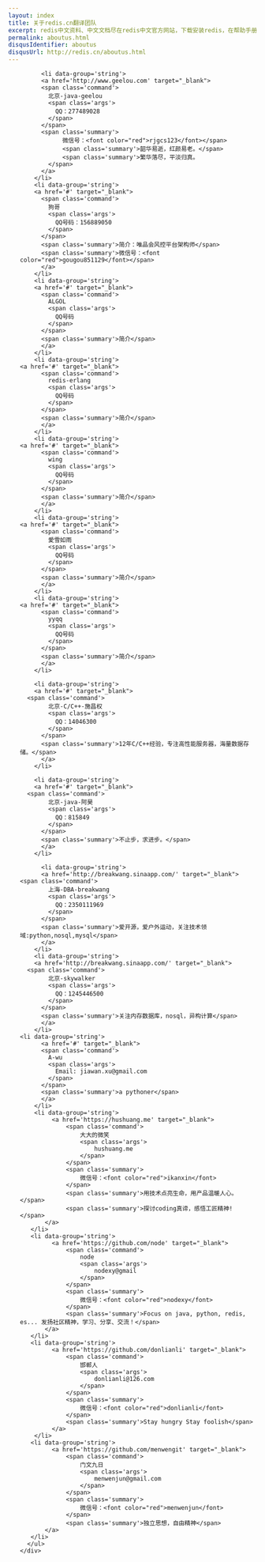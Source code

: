 ```yaml
---
layout: index
title: 关于redis.cn翻译团队
excerpt: redis中文资料、中文文档尽在redis中文官方网站，下载安装redis，在帮助手册里查找redis常用命令（commands），选择适合的redis客户端方式，配置redis主从（master-slave），阅读redis官方文档、教程、教材，社区里了解更多redis信息，如： 数据类型、持久化、主从配置、集群配置、性能测试、全面的redis资料都在这里。
permalink: aboutus.html
disqusIdentifier: aboutus
disqusUrl: http://redis.cn/aboutus.html
---
```


<section id='commands'>
<div class='container'>
          <ul>


          <li data-group='string'>
          <a href='http://www.geelou.com' target="_blank">
          <span class='command'>
            北京-java-geelou
            <span class='args'>
              QQ：277489028
            </span>
          </span>
          <span class='summary'>
				微信号：<font color="red">rjgcs123</font></span>
				<span class='summary'>韶华易逝，红颜易老。</span>
				<span class='summary'>繁华落尽，平淡归真。
			</span>
          </a>
        </li>
		<li data-group='string'>
		<a href='#' target="_blank">
          <span class='command'>
            狗哥
            <span class='args'>
              QQ号码：156889050
            </span>
          </span>
          <span class='summary'>简介：唯品会风控平台架构师</span>
          <span class='summary'>微信号：<font color="red">gougou851129</font></span>
          </a>
        </li>
		<li data-group='string'>
		<a href='#' target="_blank">
          <span class='command'>
            ALGOL
            <span class='args'>
              QQ号码
            </span>
          </span>
          <span class='summary'>简介</span>
          </a>
        </li>
		<li data-group='string'>
    <a href='#' target="_blank">
          <span class='command'>
            redis-erlang
            <span class='args'>
              QQ号码
            </span>
          </span>
          <span class='summary'>简介</span>
          </a>
        </li>
		<li data-group='string'>
    <a href='#' target="_blank">
          <span class='command'>
            wing
            <span class='args'>
              QQ号码
            </span>
          </span>
          <span class='summary'>简介</span>
          </a>
        </li>
		<li data-group='string'>
    <a href='#' target="_blank">
          <span class='command'>
            愛雪如雨
            <span class='args'>
              QQ号码
            </span>
          </span>
          <span class='summary'>简介</span>
          </a>
        </li>
		<li data-group='string'>
    <a href='#' target="_blank">
          <span class='command'>
            yyqq
            <span class='args'>
              QQ号码
            </span>
          </span>
          <span class='summary'>简介</span>
          </a>
        </li>

        <li data-group='string'>
        <a href='#' target="_blank">
      <span class='command'>
            北京-C/C++-施昌权
            <span class='args'>
              QQ：14046300
            </span>
          </span>
          <span class='summary'>12年C/C++经验，专注高性能服务器，海量数据存储。</span>
          </a>
        </li>

        <li data-group='string'>
        <a href='#' target="_blank">
      <span class='command'>
            北京-java-阿昊
            <span class='args'>
              QQ：815849
            </span>
          </span>
          <span class='summary'>不止步，求进步。</span>
          </a>
        </li>

          <li data-group='string'>
          <a href='http://breakwang.sinaapp.com/' target="_blank">
    <span class='command'>
            上海-DBA-breakwang
            <span class='args'>
              QQ：2350111969
            </span>
          </span>
          <span class='summary'>爱开源，爱户外运动，关注技术领域:python,nosql,mysql</span>
          </a>
        </li>
        <li data-group='string'>
        <a href='http://breakwang.sinaapp.com/' target="_blank">
      <span class='command'>
            北京-skywalker
            <span class='args'>
              QQ：1245446500
            </span>
          </span>
          <span class='summary'>关注内存数据库，nosql，异构计算</span>
          </a>
        </li>
	<li data-group='string'>
    	  <a href='#' target="_blank">
          <span class='command'>
            A-wu
            <span class='args'>
              Email: jiawan.xu@gmail.com
            </span>
          </span>
          <span class='summary'>a pythoner</span>
          </a>
        </li>
        <li data-group='string'>
             <a href='https://hushuang.me' target="_blank">
                 <span class='command'>
                     大大的微笑
                     <span class='args'>
                         hushuang.me
                     </span>
                 </span>
                 <span class='summary'>
                     微信号：<font color="red">ikanxin</font>
                 </span>
                 <span class='summary'>用技术点亮生命，用产品温暖人心。</span>
                 <span class='summary'>探讨coding真谛，感悟工匠精神!</span>
           </a>
       </li>
       <li data-group='string'>
             <a href='https://github.com/node' target="_blank">
                 <span class='command'>
                     node
                     <span class='args'>
                         nodexy@gmail
                     </span>
                 </span>
                 <span class='summary'>
                     微信号：<font color="red">nodexy</font>
                 </span>
                 <span class='summary'>Focus on java, python, redis, es... 发扬社区精神，学习、分享、交流！</span>
           </a>
       </li>
       <li data-group='string'>
             <a href='https://github.com/donlianli' target="_blank">
                 <span class='command'>
                     邯郸人
                     <span class='args'>
                         donlianli@126.com
                     </span>
                 </span>
                 <span class='summary'>
                     微信号：<font color="red">donlianli</font>
                 </span>
                 <span class='summary'>Stay hungry Stay foolish</span>
             </a>
        </li>
       <li data-group='string'>
             <a href='https://github.com/menwengit' target="_blank">
                 <span class='command'>
                     门文九日
                     <span class='args'>
                         menwenjun@gmail.com
                     </span>
                 </span>
                 <span class='summary'>
                     微信号：<font color="red">menwenjun</font>
                 </span>
                 <span class='summary'>独立思想，自由精神</span>
           </a>
       </li>
      </ul>
    </div>
</section>
